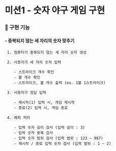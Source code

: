 # 미션1 - 숫자 야구 게임 구현

### 🚀 구현 기능
#### - 중복되지 않는 세 자리의 숫자 맞추기


     1. 컴퓨터가 중복되지 않는 세 자리 숫자 생성
     
     2. 사용자가 세 자리 숫자 입력

        - 스트라이크 개수 확인
        - 볼 개수 확인
        - 스트라이크, 볼 개수 출력 (ex. 1볼 1스트라이크)

     3. 사용자가 정답 입력

        - 재시작(1) 입력 시, 게임 재시작
        - 종료(2) 입력 시, 게임 종료

     4. 예외 처리

        - 입력 숫자 길이 검사 (입력 길이 : 3)
        - 입력 숫자 중복 검사
        - 입력 숫자 범위 검사 (입력 범위 : 123 ~ 987)
        - 재시작 / 종료 입력 숫자 검사 (입력 범위 : 1 ~ 2)